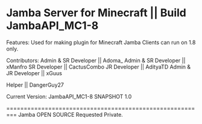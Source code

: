 Jamba Server for Minecraft || Build JambaAPI_MC1-8
=========================================================

Features:
Used for making plugin for Minecraft Jamba Clients can run on 1.8 only.

Contributors:
Admin & SR Developer || Adoma_ 
Admin & SR Developer || xManfro
SR Developer || CactusCombo
JR Developer || AdityaTD
Admin & JR Developer || xGuus

Helper || DangerGuy27

Current Version: JambaAPI_MC1-8 SNAPSHOT 1.0

=========================================================
Jamba OPEN SOURCE
Requested Private.
